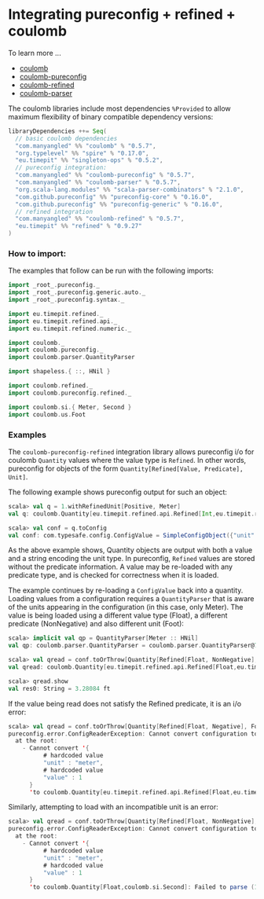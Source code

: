# Integrating pureconfig + refined + coulomb

To learn more ...

* [coulomb](../README.md#tutorial)
* [coulomb-pureconfig](../coulomb-pureconfig/README.md)
* [coulomb-refined](../coulomb-refined/README.md)
* [coulomb-parser](../coulomb-parser/README.md)

The coulomb libraries include most dependencies `%Provided` to allow maximum flexibility
of binary compatible dependency versions:

```scala
libraryDependencies ++= Seq(
  // basic coulomb dependencies
  "com.manyangled" %% "coulomb" % "0.5.7",
  "org.typelevel" %% "spire" % "0.17.0",
  "eu.timepit" %% "singleton-ops" % "0.5.2",
  // pureconfig integration:
  "com.manyangled" %% "coulomb-pureconfig" % "0.5.7",
  "com.manyangled" %% "coulomb-parser" % "0.5.7",
  "org.scala-lang.modules" %% "scala-parser-combinators" % "2.1.0",
  "com.github.pureconfig" %% "pureconfig-core" % "0.16.0",
  "com.github.pureconfig" %% "pureconfig-generic" % "0.16.0",
  // refined integration
  "com.manyangled" %% "coulomb-refined" % "0.5.7",
  "eu.timepit" %% "refined" % "0.9.27"
)
```

### How to import:

The examples that follow can be run with the following imports:

```scala
import _root_.pureconfig._
import _root_.pureconfig.generic.auto._
import _root_.pureconfig.syntax._

import eu.timepit.refined._
import eu.timepit.refined.api._
import eu.timepit.refined.numeric._

import coulomb._
import coulomb.pureconfig._
import coulomb.parser.QuantityParser

import shapeless.{ ::, HNil }

import coulomb.refined._
import coulomb.pureconfig.refined._

import coulomb.si.{ Meter, Second }
import coulomb.us.Foot
```

### Examples

The `coulomb-pureconfig-refined` integration library allows pureconfig i/o for coulomb `Quantity` values
where the value type is `Refined`.
In other words, pureconfig for objects of the form `Quantity[Refined[Value, Predicate], Unit]`.

The following example shows pureconfig output for such an object:

```scala
scala> val q = 1.withRefinedUnit[Positive, Meter]
val q: coulomb.Quantity[eu.timepit.refined.api.Refined[Int,eu.timepit.refined.numeric.Positive],coulomb.si.Meter] = Quantity(1)

scala> val conf = q.toConfig
val conf: com.typesafe.config.ConfigValue = SimpleConfigObject({"unit":"meter","value":1})
```

As the above example shows, Quantity objects are output with both a value and a string encoding the unit type.
In pureconfig, `Refined` values are stored without the predicate information.
A value may be re-loaded with any predicate type, and is checked for correctness when it is loaded.

The example continues by re-loading a `ConfigValue` back into a quantity.
Loading values from a configuration requires a `QuantityParser` that is aware of the units
appearing in the configuration (in this case, only Meter).
The value is being loaded using a different value type (Float),
a different predicate (NonNegative) and also different unit (Foot):

```scala
scala> implicit val qp = QuantityParser[Meter :: HNil]
val qp: coulomb.parser.QuantityParser = coulomb.parser.QuantityParser@7177604e

scala> val qread = conf.toOrThrow[Quantity[Refined[Float, NonNegative], Foot]]
val qread: coulomb.Quantity[eu.timepit.refined.api.Refined[Float,eu.timepit.refined.numeric.NonNegative],coulomb.us.Foot] = Quantity(3.28084)

scala> qread.show
val res0: String = 3.28084 ft
```

If the value being read does not satisfy the Refined predicate, it is an i/o error:

```scala
scala> val qread = conf.toOrThrow[Quantity[Refined[Float, Negative], Foot]]
pureconfig.error.ConfigReaderException: Cannot convert configuration to a coulomb.Quantity. Failures are:
  at the root:
    - Cannot convert '{
          # hardcoded value
          "unit" : "meter",
          # hardcoded value
          "value" : 1
      }
      'to coulomb.Quantity[eu.timepit.refined.api.Refined[Float,eu.timepit.refined.numeric.Negative],coulomb.us.Foot]: Predicate failed: (3.28084 < 0.0)..
```

Similarly, attempting to load with an incompatible unit is an error:

```scala
scala> val qread = conf.toOrThrow[Quantity[Refined[Float, NonNegative], Second]]
pureconfig.error.ConfigReaderException: Cannot convert configuration to a coulomb.Quantity. Failures are:
  at the root:
    - Cannot convert '{
          # hardcoded value
          "unit" : "meter",
          # hardcoded value
          "value" : 1
      }
      'to coulomb.Quantity[Float,coulomb.si.Second]: Failed to parse (1.0, meter) ==> coulomb.si.Second.
```
